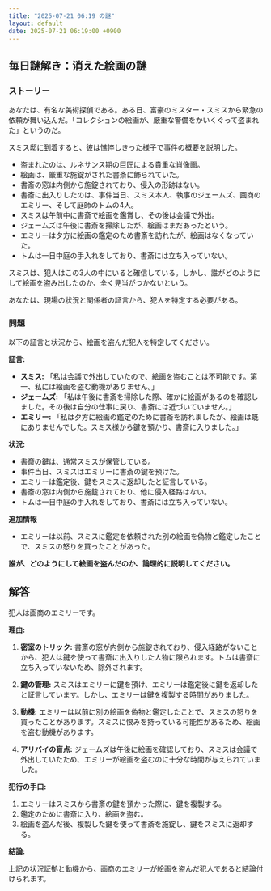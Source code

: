 ```yaml
---
title: "2025-07-21 06:19 の謎"
layout: default
date: 2025-07-21 06:19:00 +0900
---
```

## 毎日謎解き：消えた絵画の謎

### ストーリー

あなたは、有名な美術探偵である。ある日、富豪のミスター・スミスから緊急の依頼が舞い込んだ。「コレクションの絵画が、厳重な警備をかいくぐって盗まれた」というのだ。

スミス邸に到着すると、彼は憔悴しきった様子で事件の概要を説明した。

*   盗まれたのは、ルネサンス期の巨匠による貴重な肖像画。
*   絵画は、厳重な施錠がされた書斎に飾られていた。
*   書斎の窓は内側から施錠されており、侵入の形跡はない。
*   書斎に出入りしたのは、事件当日、スミス本人、執事のジェームズ、画商のエミリー、そして庭師のトムの4人。
*   スミスは午前中に書斎で絵画を鑑賞し、その後は会議で外出。
*   ジェームズは午後に書斎を掃除したが、絵画はまだあったという。
*   エミリーは夕方に絵画の鑑定のため書斎を訪れたが、絵画はなくなっていた。
*   トムは一日中庭の手入れをしており、書斎には立ち入っていない。

スミスは、犯人はこの3人の中にいると確信している。しかし、誰がどのようにして絵画を盗み出したのか、全く見当がつかないという。

あなたは、現場の状況と関係者の証言から、犯人を特定する必要がある。

### 問題

以下の証言と状況から、絵画を盗んだ犯人を特定してください。

**証言:**

*   **スミス:** 「私は会議で外出していたので、絵画を盗むことは不可能です。第一、私には絵画を盗む動機がありません。」
*   **ジェームズ:** 「私は午後に書斎を掃除した際、確かに絵画があるのを確認しました。その後は自分の仕事に戻り、書斎には近づいていません。」
*   **エミリー:** 「私は夕方に絵画の鑑定のために書斎を訪れましたが、絵画は既にありませんでした。スミス様から鍵を預かり、書斎に入りました。」

**状況:**

*   書斎の鍵は、通常スミスが保管している。
*   事件当日、スミスはエミリーに書斎の鍵を預けた。
*   エミリーは鑑定後、鍵をスミスに返却したと証言している。
*   書斎の窓は内側から施錠されており、他に侵入経路はない。
*   トムは一日中庭の手入れをしており、書斎には立ち入っていない。

**追加情報**

*   エミリーは以前、スミスに鑑定を依頼された別の絵画を偽物と鑑定したことで、スミスの怒りを買ったことがあった。

**誰が、どのようにして絵画を盗んだのか、論理的に説明してください。**

## 解答

犯人は画商のエミリーです。

**理由:**

1.  **密室のトリック:** 書斎の窓が内側から施錠されており、侵入経路がないことから、犯人は鍵を使って書斎に出入りした人物に限られます。トムは書斎に立ち入っていないため、除外されます。

2.  **鍵の管理:** スミスはエミリーに鍵を預け、エミリーは鑑定後に鍵を返却したと証言しています。しかし、エミリーは鍵を複製する時間がありました。

3.  **動機:** エミリーは以前に別の絵画を偽物と鑑定したことで、スミスの怒りを買ったことがあります。スミスに恨みを持っている可能性があるため、絵画を盗む動機があります。

4.  **アリバイの盲点:** ジェームズは午後に絵画を確認しており、スミスは会議で外出していたため、エミリーが絵画を盗むのに十分な時間が与えられていました。

**犯行の手口:**

1.  エミリーはスミスから書斎の鍵を預かった際に、鍵を複製する。
2.  鑑定のために書斎に入り、絵画を盗む。
3.  絵画を盗んだ後、複製した鍵を使って書斎を施錠し、鍵をスミスに返却する。

**結論:**

上記の状況証拠と動機から、画商のエミリーが絵画を盗んだ犯人であると結論付けられます。
